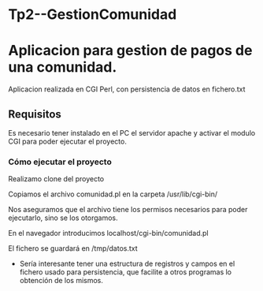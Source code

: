 # Tp2--GestionComunidad
# Aplicacion para gestion de pagos de una comunidad. 

Aplicacion realizada en CGI Perl, con persistencia de datos en fichero.txt

## Requisitos

Es necesario tener instalado en  el PC el servidor apache y activar el modulo CGI para 
poder ejecutar el proyecto.

### Cómo ejecutar el proyecto

Realizamo clone del proyecto

Copiamos el archivo comunidad.pl en la carpeta /usr/lib/cgi-bin/

Nos aseguramos que el archivo tiene los permisos necesarios para poder ejecutarlo, sino se los otorgamos.

En el navegador introducimos localhost/cgi-bin/comunidad.pl

El fichero se guardará en /tmp/datos.txt

 * Sería interesante tener una estructura de registros y campos en el fichero
usado para persistencia, que facilite a otros programas lo obtención de los mismos.
